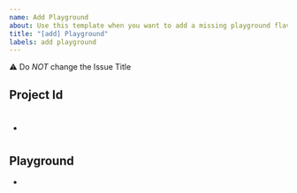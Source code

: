 ```yaml
---
name: Add Playground
about: Use this template when you want to add a missing playground flavour to an existing project
title: "[add] Playground"
labels: add playground
---
```


:warning: Do _NOT_ change the Issue Title

<!-- 
Please provide the project ID. This is the issue number that first created the project. You'll find it as a badge at the top of the project.
-->
## Project Id
- #


<!-- Please past your new project link below and press Submit -->
## Playground
-
